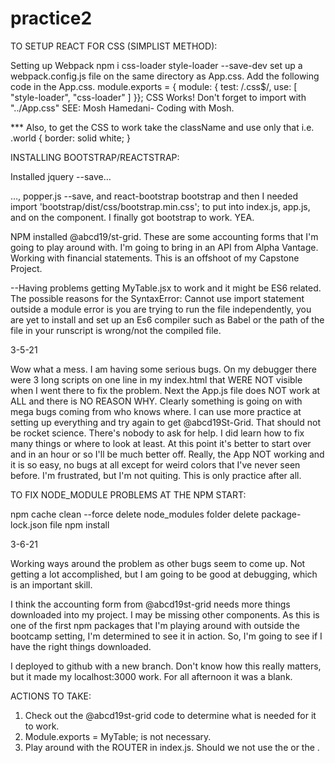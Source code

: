 # practice2

TO SETUP REACT FOR CSS (SIMPLIST METHOD):

Setting up Webpack npm i css-loader style-loader --save-dev
set up a webpack.config.js file on the same directory as App.css.
Add the following code in the App.css. module.exports = { module: {
test: /.css$/, use: [ "style-loader", "css-loader" ]
}};
CSS Works! Don't forget to import with "../App.css"
SEE: Mosh Hamedani- Coding with Mosh.

*** Also, to get the CSS to work take the className and use only that i.e. .world { border: solid white; }


INSTALLING BOOTSTRAP/REACTSTRAP:

Installed jquery --save…

…, popper.js --save, and react-bootstrap bootstrap and then I needed import 'bootstrap/dist/css/bootstrap.min.css'; to put into index.js, app.js, and on the component. I finally got bootstrap to work. YEA.



NPM installed @abcd19/st-grid.  These are some accounting forms that I'm going to play around with.  I'm going to bring in an API from Alpha Vantage.  Working with financial statements.  This is an offshoot of my Capstone Project.

--Having problems getting MyTable.jsx to work and it might be ES6 related.  The possible reasons for the SyntaxError: Cannot use import statement outside a module error is you are trying to run the file independently, you are yet to install and set up an Es6 compiler such as Babel or the path of the file in your runscript is wrong/not the compiled file.

3-5-21

Wow what a mess.  I am having some serious bugs.  On my debugger there were 3 long scripts on one line in my index.html that WERE NOT visible when I went there to fix the problem.  Next the App.js file does NOT work at ALL and there is NO REASON WHY.  Clearly something is going on with mega bugs coming from who knows where.  I can use more practice at setting up everything and try again to get @abcd19St-Grid.  That should not be rocket science.  There's nobody to ask for help.  I did learn how to fix many things or where to look at least.  At this point it's better to start over and in an hour or so I'll be much better off.  Really, the App NOT working and it is so easy, no bugs at all except for weird colors that I've never seen before.  I'm frustrated, but I'm not quiting.  This is only practice after all.

TO FIX NODE_MODULE PROBLEMS AT THE NPM START:

npm cache clean --force
delete node_modules folder
delete package-lock.json file
npm install



3-6-21

Working ways around the problem as other bugs seem to come up.  Not getting a lot accomplished, but I am going to be good at debugging, which is an important skill.

I think the accounting form from @abcd19st-grid needs more things downloaded into my project.  I may be missing other components.  As this is one of the first npm packages that I'm playing around with outside the bootcamp setting, I'm determined to see it in action.  So, I'm going to see if I have the right things downloaded.

I deployed to github with a new branch.  Don't know how this really matters, but it made my localhost:3000 work.  For all afternoon it was a blank.

ACTIONS TO TAKE:

1.  Check out the @abcd19st-grid code to determine what is needed for it to work.
2.  Module.exports = MyTable; is not necessary.
3.  Play around with the ROUTER in index.js.  Should we not use the <App/> or the <MyTable/>.
